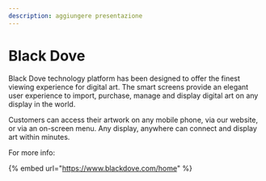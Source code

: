 ```yaml
---
description: aggiungere presentazione
---
```


# Black Dove

Black Dove technology platform has been designed to offer the finest viewing experience for digital art. The smart screens provide an elegant user experience to import, purchase, manage and display digital art on any display in the world.&#x20;

Customers can access their artwork on any mobile phone, via our website, or via an on-screen menu. Any display, anywhere can connect and display art within minutes.

For more info:

{% embed url="https://www.blackdove.com/home" %}

